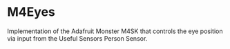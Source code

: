 # M4Eyes
Implementation of the Adafruit Monster M4SK that controls the eye position via input from the Useful Sensors Person Sensor.
